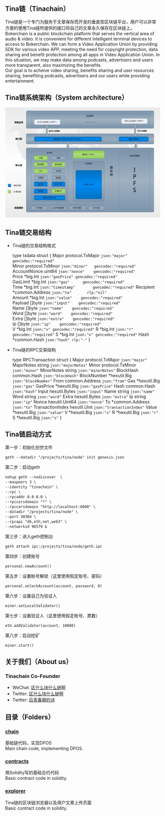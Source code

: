 
## Tina链（Tinachain）
Tina链是一个专门为服务于文章保存而开发的垂直型区块链平台，用户可以非常方便的使用Tina链所提供的接口将自己的文章永久保存在区块链上。<br/>
Bokerchain is a public blockchain platform that serves the vertical area of audio & video. It is convenient for different intelligent terminal devices to access to Bokerchain. We can form a Video Application Union by providing SDK for various video APP, meeting the need for copyright protection, data sharing and benefit protection among all apps in Video Application Union. In this situation, we may make data among podcasts, advertisers and users more transparent, also maximizing the benefits.<br/>
Our goal is to acheive video sharing, benefits sharing and user resources sharing, benefiting podcasts, advertisers and our users while providing entertainment.

## Tina链系统架构（System architecture）
![Image text](https://github.com/Tinachain/Tina/blob/master/image/Architecture.jpg)

## Tina链交易结构
* Tina链的交易结构格式

    type txdata struct {
        Major        protocol.TxMajor `json:"major"   gencodec:"required"`          
    	Minor        protocol.TxMinor `json:"minor"   gencodec:"required"`          
    	AccountNonce uint64           `json:"nonce"    gencodec:"required"`         
    	Price        *big.Int         `json:"gasPrice" gencodec:"required"`         
    	GasLimit     *big.Int         `json:"gas"      gencodec:"required"`         
    	Time         *big.Int         `json:"timestamp"        gencodec:"required"` 
    	Recipient    *common.Address  `json:"to"       rlp:"nil"`                   
    	Amount       *big.Int         `json:"value"    gencodec:"required"`         
    	Payload      []byte           `json:"input"    gencodec:"required"`         
    	Name         []byte           `json:"name"    gencodec:"required"`          
    	Word         []byte           `json:"word"    gencodec:"required"`          
    	Extra        []byte           `json:"extra"    gencodec:"required"`         
    	Ip           []byte           `json:"ip"    gencodec:"required"`            
    	V *big.Int `json:"v" gencodec:"required"`
    	R *big.Int `json:"r" gencodec:"required"`
    	S *big.Int `json:"s" gencodec:"required"`
    	Hash *common.Hash `json:"hash" rlp:"-"`
    }

* Tina链的RPC交易结构

    type RPCTransaction struct {
    	Major            protocol.TxMajor `json:"major"`
    	MajorNotes       string           `json:"majorNotes"`
    	Minor            protocol.TxMinor `json:"minor"`
    	MinorNotes       string           `json:"minorNotes"`
    	BlockHash        common.Hash      `json:"blockHash"`
    	BlockNumber      *hexutil.Big     `json:"blockNumber"`
    	From             common.Address   `json:"from"`
    	Gas              *hexutil.Big     `json:"gas"`
    	GasPrice         *hexutil.Big     `json:"gasPrice"`
    	Hash             common.Hash      `json:"hash"`
    	Input            hexutil.Bytes    `json:"input"`
    	Name             string           `json:"name"`
    	Word             string           `json:"word"`
    	Extra            hexutil.Bytes    `json:"extra"`
    	Ip               string           `json:"ip"`
    	Nonce            hexutil.Uint64   `json:"nonce"`
    	To               *common.Address  `json:"to"`
    	TransactionIndex hexutil.Uint     `json:"transactionIndex"`
    	Value            *hexutil.Big     `json:"value"`
    	V                *hexutil.Big     `json:"v"`
    	R                *hexutil.Big     `json:"r"`
    	S                *hexutil.Big     `json:"s"`
    }

## Tina链启动方式

第一步：初始化创世文件

    geth --datadir "/projects/tina/node" init genesis.json


第二步：启动geth

    nohup geth --nodiscover  \
    --maxpeers 3 \
    --identity "tinachain" \
    --rpc \
    --rpcaddr 0.0.0.0 \
    --rpccorsdomain "*" \
    --rpccorsdomain "http://localhost:8000" \
    --datadir "/projects/tina/node" \
    --port 30304 \
    --rpcapi "db,eth,net,web3" \
    --networkid 96579 &


第三步：进入geth控制台

    geth attach ipc:/projects/tina/node/geth.ipc

第四步：创建账号

    personal.newAccount()


第五步：设置帐号解锁（这里使用假定账号、密码）

    personal.unlockAccount(account, password, 0)

第六步：设置自己为验证人

    miner.setLocalValidator()

第七步：设置验证人（这里使用假定账号、票数）

    eth.addValidator(account, 10000)

第八步：启动挖矿

    miner.start()





## 关于我们（About us）

### Tinachain Co-Founder
* WeChat: [区什么块什么链啊](Blockchain_fxh7622) 
* Twitter: [区什么块什么链啊](https://twitter.com/chain_fxh7622) 
* Twitter: [后青春期的诗](https://twitter.com/chain_stayreal)


## 目录（Folders）

### [chain](https://github.com/Bokerchain/Boker/tree/master/chain)
基础链代码，实现DPOS<br/>
Main chain code, implementing DPOS.

### [contracts](https://github.com/Bokerchain/Boker/tree/master/contracts)
用Solidity写的基础合约代码<br/>
Basic contract code in solidity.

### [explorer](https://github.com/Bokerchain/Boker/tree/master/explorer)
Tina链的区块链浏览器以及用户文章上传页面<br/>
Basic contract code in solidity.

